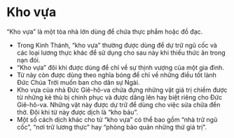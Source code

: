 # Kho vựa

“Kho vựa” là một tòa nhà lớn dùng để chứa thực phẩm hoặc đồ đạc.
- Trong Kinh Thánh, “kho vựa” thường được dùng để dự trữ ngũ cốc và các loại lương thực khác để sử dụng cho sau này khi thiếu thức ăn trong nạn đói. 
- “Kho vựa” đôi khi được dùng để chỉ về sự thịnh vượng của một gia đình. 
- Từ này còn được dùng theo nghĩa bóng để chỉ về những điều tốt lành Đức Chúa Trời muốn ban cho dân sự Ngài. 
- Kho vựa của nhà Đức Giê-hô-va chứa đựng những vật giá trị chiếm được từ những kẻ thù bị chinh phục và được dâng lên hay biệt riêng cho Đức Giê-hô-va. Những vật này được dự trữ để dùng cho việc sửa chữa đền thờ. Đôi khi từ này được dịch là “kho báu”.
- Một số cách dịch khác cho từ “kho vựa” có thể bao gồm “nhà trữ ngũ cốc”, “nơi trữ lương thực” hay “phòng bảo quản những thứ giá trị”.

